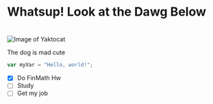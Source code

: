 # <h1> Whatsup! Look at the Dawg Below <h1>

![Image of Yaktocat](https://octodex.github.com/images/yaktocat.png|width=50) 

The dog is mad cute

``` javascript
var myVar = "Hello, world!";
```
- [x] Do FinMath Hw
- [ ] Study
- [ ] Get my job
